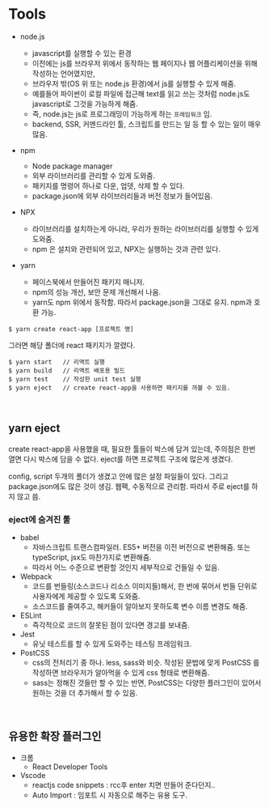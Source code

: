 # Tools

- node.js
  - javascript를 실행할 수 있는 환경
  - 이전에는 js를 브라우저 위에서 동작하는 웹 페이지나 웹 어플리케이션을 위해 작성하는 언어였지만,
  - 브라우저 밖(OS 위 또는 node.js 환경)에서 js를 실행할 수 있게 해줌.
  - 예를들어 파이썬이 로컬 파일에 접근해 text를 읽고 쓰는 것처럼 node.js도 javascript로 그것을 가능하게 해줌.
  - 즉, node.js는 js로 프로그래밍이 가능하게 하는 `프레임워크` 임.
  - backend, SSR, 커멘드라인 툴, 스크립트를 만드는 일 등 할 수 있는 일이 매우 많음.

- npm
  - Node package manager
  - 외부 라이브러리를 관리할 수 있게 도와줌.
  - 패키지를 명령어 하나로 다운, 업뎃, 삭제 할 수 있다.
  - package.json에 외부 라이브러리들과 버전 정보가 들어있음.

- NPX
  - 라이브러리를 설치하는게 아니라, 우리가 원하는 라이브러리를 실행할 수 있게 도와줌.
  - npm 은 설치와 관련되어 있고, NPX는 실행하는 것과 관련 있다.

- yarn
  - 페이스북에서 만들어진 패키지 매니저.
  - npm의 성능 개선, 보안 문제 개선해서 나옴.
  - yarn도 npm 위에서 동작함. 따라서 package.json을 그대로 유지. npm과 호환 가능.

```shell
$ yarn create react-app [프로젝트 명]
```

그러면 해당 폴더에 react 패키지가 깔렸다.

```shell
$ yarn start   // 리액트 실행
$ yarn build   // 리액트 배포용 빌드
$ yarn test    // 작성한 unit test 실행
$ yarn eject   // create react-app을 사용하면 패키지를 까볼 수 있음.
```

<br/>

## yarn eject

create react-app을 사용했을 때, 필요한 툴들이 박스에 담겨 있는데, 주의점은 한번 열면 다시 박스에 담을 수 없다. eject를 하면 프로젝트 구조에 많은게 생겼다.

config, script 두개의 폴더가 생겼고 안에 많은 설정 파일들이 있다. 그리고 package.json에도 많은 것이 생김. 웹팩, 수동적으로 관리함. 따라서 주로 eject를 하지 않고 씀.

### eject에 숨겨진 툴

- babel
  - 자바스크립트 트랜스컴파일러. ES5+ 버전을 이전 버전으로 변환해줌. 또는 typeScript, jsx도 마찬가지로 변환해줌.
  - 따라서 어느 수준으로 변환할 것인지 세부적으로 건들일 수 있음.
- Webpack
  - 코드를 번들링(소스코드나 리소스 이미지들)해서, 한 번에 묶어서 번들 단위로 사용자에게 제공할 수 있도록 도와줌. 
  - 소스코드를 줄여주고, 해커들이 알아보지 못하도록 변수 이름 변경도 해줌.
- ESLint
  - 즉각적으로 코드의 잘못된 점이 있다면 경고를 보내줌.
- Jest
  - 유닛 테스트를 할 수 있게 도와주는 테스팅 프레임워크.
- PostCSS
  - css의 전처리기 중 하나. less, sass와 비슷. 작성된 문법에 맞게 PostCSS 를 작성하면 브라우저가 알아먹을 수 있게 css 형태로 변환해줌.
  - sass는 정해진 것들만 할 수 있는 반면, PostCSS는 다양한 플러그인이 있어서 원하는 것을 더 추가해서 할 수 있음.

<br/>

## 유용한 확장 플러그인

- 크롬
  - React Developer Tools
- Vscode
  - reactjs code snippets : rcc후 enter 치면 만들어 준다던지..
  - Auto Import : 임포트 시 자동으로 해주는 유용 도구.
